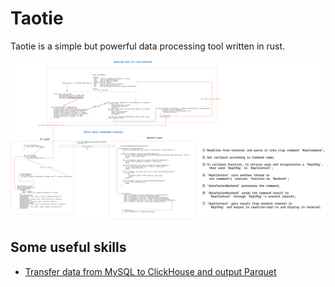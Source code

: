 # Taotie

Taotie is a simple but powerful data processing tool written in rust.

![TAOTIE ARCHITECTURE](./assets/img/taotie-architecture.png)


## Some useful skills
- [Transfer data from MySQL to ClickHouse and output Parquet](./assets/doc/MySQL2CH.md)
